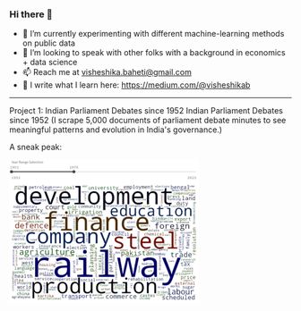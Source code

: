 ### Hi there 👋

- 🔭 I’m currently experimenting with different machine-learning methods on public data 
- 👯 I’m looking to speak with other folks with a background in economics + data science
- 📫 Reach me at visheshika.baheti@gmail.com
- 🌱 I write what I learn here: https://medium.com/@visheshikab

- ---------------------------------------------------------------------------------------
Project 1: Indian Parliament Debates since 1952
Indian Parliament Debates since 1952
(I scrape 5,000 documents of parliament debate minutes to see meaningful patterns and evolution in India's governance.)

A sneak peak:

![A sneak peak](final_gif1_small.gif)
